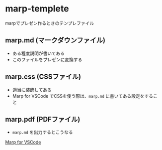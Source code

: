 # marp-templete
marpでプレゼン作るときのテンプレファイル

## marp.md (マークダウンファイル)
- ある程度説明が書いてある
- このファイルをプレゼンに変換する

## marp.css (CSSファイル)
- 適当に装飾してある
- Marp for VSCode でCSSを使う際は、`marp.md` に書いてある設定をすること

## marp.pdf (PDFファイル)
- `marp.md` を出力するとこうなる

[Marp for VSCode](https://marketplace.visualstudio.com/items?itemName=marp-team.marp-vscode)

